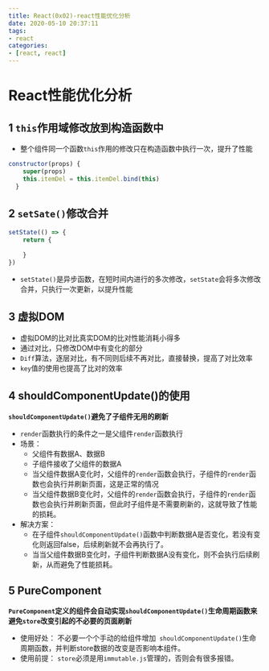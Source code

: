 ```yaml
---
title: React(0x02)-react性能优化分析
date: 2020-05-10 20:37:11
tags:
- react
categories:
- [react, react]
---
```


#  React性能优化分析

##  1 `this`作用域修改放到构造函数中

* 整个组件同一个函数`this`作用的修改只在构造函数中执行一次，提升了性能

```js
constructor(props) {
    super(props)
    this.itemDel = this.itemDel.bind(this)
  }
```

##  2 `setSate()`修改合并

```js
setState(() => {
    return {
        
    }
})
```



* `setState()`是异步函数，在短时间内进行的多次修改，`setState`会将多次修改合并，只执行一次更新，以提升性能

##  3 虚拟DOM

* 虚拟DOM的比对比真实DOM的比对性能消耗小得多
* 通过对比，只修改DOM中有变化的部分
* `Diff`算法，逐层对比，有不同则后续不再对比，直接替换，提高了对比效率
* `key`值的使用也提高了比对的效率

##   4 shouldComponentUpdate()的使用

**`shouldComponentUpdate()`避免了子组件无用的刷新**

* `render`函数执行的条件之一是父组件`render`函数执行
* 场景：
  * 父组件有数据A、数据B
  * 子组件接收了父组件的数据A
  * 当父组件数据A变化时，父组件的`render`函数会执行，子组件的`render`函数也会执行并刷新页面，这是正常的情况
  * 当父组件数据B变化时，父组件的`render`函数会执行，子组件的`render`函数也会执行并刷新页面，但此时子组件是不需要刷新的，这就导致了性能的损耗。
* 解决方案：
  * 在子组件`shouldComponentUpdate()`函数中判断数据A是否变化，若没有变化则返回false，后续刷新就不会再执行了。
  * 当当父组件数据B变化时，子组件判断数据A没有变化，则不会执行后续刷新，从而避免了性能损耗。



##  5 PureComponent

**`PureComponent`定义的组件会自动实现`shouldComponentUpdate()`生命周期函数来避免`store`改变引起的不必要的页面刷新**

* 使用好处： 不必要一个个手动的给组件增加` shouldComponentUpdate()`生命周期函数，并判断store数据的改变是否影响本组件。
* 使用前提： `store`必须是用`immutable.js`管理的，否则会有很多报错。